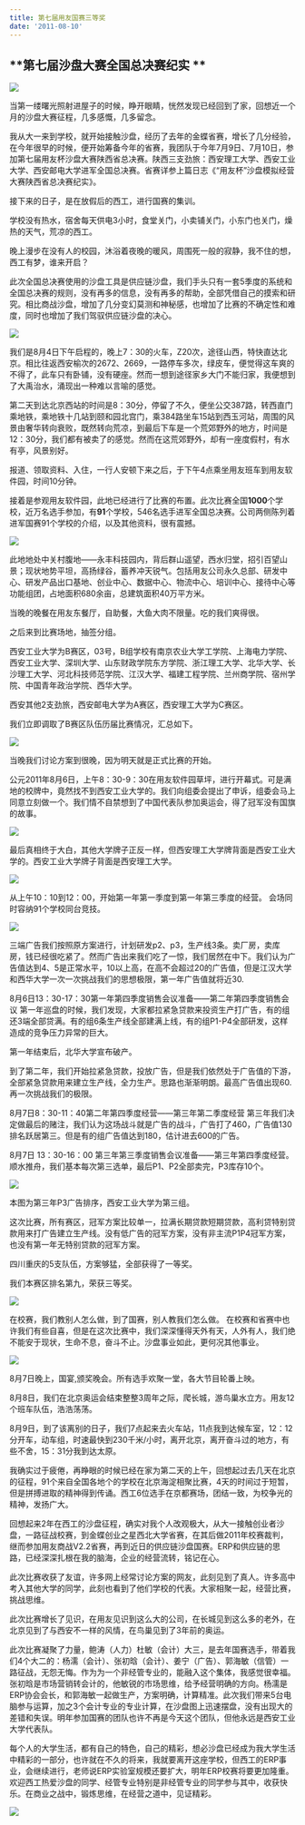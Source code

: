 ```yaml
---
title: 第七届用友国赛三等奖
date: '2011-08-10'
---
```


## ****第七届沙盘大赛全国总决赛纪实** **

![](https://cdn.jsdelivr.net/gh/jn66/blogimg@master/2021-04-08-8812.jpg)

当第一缕曙光照射进屋子的时候，睁开眼睛，恍然发现已经回到了家，回想近一个月的沙盘大赛征程，几多感慨，几多留念。

我从大一来到学校，就开始接触沙盘，经历了去年的金蝶省赛，增长了几分经验，在今年很早的时候，便开始筹备今年的省赛，我团队于今年7月9日、7月10日，参加第七届用友杯沙盘大赛陕西省总决赛。陕西三支劲旅：西安理工大学、西安工业大学、西安邮电大学进军全国总决赛。省赛详参上篇日志《“用友杯”沙盘模拟经营大赛陕西省总决赛纪实》。

接下来的日子，是在放假后的西工，进行国赛的集训。

学校没有热水，宿舍每天供电3小时，食堂关门，小卖铺关门，小东门也关门，燥热的天气，荒凉的西工。

晚上漫步在没有人的校园，沐浴着夜晚的暖风，周围死一般的寂静，我不住的想，西工有梦，谁来开启？

此次全国总决赛使用的沙盘工具是供应链沙盘，我们手头只有一套5季度的系统和全国总决赛的规则，没有再多的信息，没有再多的帮助，全部凭借自己的摸索和研究。相比商战沙盘，增加了几分变幻莫测和神秘感，也增加了比赛的不确定性和难度，同时也增加了我们驾驭供应链沙盘的决心。

![](https://cdn.jsdelivr.net/gh/jn66/blogimg@master/2021-04-10-6762.jpg)

我们是8月4日下午启程的，晚上7：30的火车，Z20次，途径山西，特快直达北京。相比往返西安榆次的2672、2669，一路停车多次，绿皮车，便觉得这车爽的不得了，此车只有卧铺，没有硬座。然而一想到途径家乡大门不能归家，我便想到了大禹治水，涌现出一种难以言喻的感觉。

第二天到达北京西站的时间是8：30分，停留了不久，便坐公交387路，转西直门乘地铁，乘地铁十几站到颐和园北宫门，乘384路坐车15站到西玉河站，周围的风景由奢华转向衰败，既然转向荒凉，到最后下车是一个荒郊野外的地方，时间是12：30分，我们都有被卖了的感觉。然而在这荒郊野外，却有一座度假村，有水有亭，风景别好。

报道、领取资料、入住，一行人安顿下来之后，于下午4点乘坐用友班车到用友软件园，时间10分钟。

接着是参观用友软件园，此地已经进行了比赛的布置。此次比赛全国**1000**个学校，近万名选手参加，有**91**个学校，546名选手进军全国总决赛。公司两侧陈列着进军国赛91个学校的介绍，以及其他资料，很有震撼。

![](https://cdn.jsdelivr.net/gh/jn66/blogimg@master/2021-04-10-b289.jpg)

此地地处中关村腹地——永丰科技园内，背后群山遥望，西水归堂，招引百望山景；现状地势平坦，高扬绿谷，蓄养冲天锐气。包括用友公司永久总部、研发中心、研发产品出口基地、创业中心、数据中心、物流中心、培训中心、接待中心等功能组团，占地面积680余亩，总建筑面积40万平方米。

当晚的晚餐在用友东餐厅，自助餐，大鱼大肉不限量。吃的我们爽得很。

之后来到比赛场地，抽签分组。

西安工业大学为B赛区，03号，B组学校有南京农业大学工学院、上海电力学院、西安工业大学、深圳大学、山东财政学院东方学院、浙江理工大学、北华大学、长沙理工大学、河北科技师范学院、江汉大学、福建工程学院、兰州商学院、宿州学院、中国青年政治学院、西华大学。

西安其他2支劲旅，西安邮电大学为A赛区，西安理工大学为C赛区。

我们立即调取了B赛区队伍历届比赛情况，汇总如下。

![](https://cdn.jsdelivr.net/gh/jn66/blogimg@master/2021-04-10-a3ff.jpg)

当晚我们讨论方案到很晚，因为明天就是正式比赛的开始。

公元2011年8月6日，上午8：30-9：30在用友软件园草坪，进行开幕式。可是满地的校牌中，竟然找不到西安工业大学的。我们向组委会提出了申诉，组委会马上同意立刻做一个。我们情不自禁想到了中国代表队参加奥运会，得了冠军没有国旗的故事。

![](https://cdn.jsdelivr.net/gh/jn66/blogimg@master/2021-04-08-0d01.jpg)

最后真相终于大白，其他大学牌子正反一样，但西安理工大学牌背面是西安工业大学的。西安工业大学牌子背面是西安理工大学。

![](https://cdn.jsdelivr.net/gh/jn66/blogimg@master/2021-04-10-70e5.jpg)

从上午10：10到12：00，开始第一年第一季度到第一年第三季度的经营。
会场同时容纳91个学校同台竞技。

![](https://cdn.jsdelivr.net/gh/jn66/blogimg@master/2021-04-08-9aa6.jpg)



三端广告我们按照原方案进行，计划研发p2、p3，生产线3条。卖厂房，卖库房，钱已经很吃紧了。然而广告出来我们吃了一惊，我们居然在中下。我们认为广告值达到4、5是正常水平，10以上高，在高不会超过20的广告值，但是江汉大学和西华大学一次一次挑战我们的思想极限，第一年广告值就将近30.

 

8月6日13：30-17：30第一年第四季度销售会议准备——第二年第四季度销售会议
第一年巡盘的时候，我们发现，大家都拉紧急贷款来投资生产打广告，有的组还3端全部贷满。有的组6条生产线全部建满上线，有的组P1-P4全部研发，这样造成的竞争压力异常的巨大。

第一年结束后，北华大学宣布破产。

到了第二年，我们开始拉紧急贷款，投放广告，但是我们依然处于广告值的下游，全部紧急贷款用来建立生产线，全力生产。思路也渐渐明朗。最高广告值出现60.再一次挑战我们的极限。

 

8月7日8：30-11：40第二年第四季度经营——第三年第二季度经营
第三年我们决定做最后的赌注，我们认为这场战斗就是广告的战斗，广告打了460，广告值130排名跃居第三。但是有的组广告值达到180，估计进去600的广告。

8月7日 13：30-16：00 第三年第三季度销售会议准备——第三年第四季度经营。
顺水推舟，我们基本每次第三选单，最后P1、P2全部卖完，P3库存10个。

![](https://cdn.jsdelivr.net/gh/jn66/blogimg@master/2021-04-10-57ab.jpg)

本图为第三年P3广告排序，西安工业大学为第三组。



这次比赛，所有赛区，冠军方案比较单一，拉满长期贷款短期贷款，高利贷特别贷款用来打广告建立生产线。没有低广告的冠军方案，没有非主流P1P4冠军方案，也没有第一年无特别贷款的冠军方案。

 四川重庆的5支队伍，方案够猛，全部获得了一等奖。

我们本赛区排名第九，荣获三等奖。

![](https://cdn.jsdelivr.net/gh/jn66/blogimg@master/2021-04-08-ebe8.jpg)

在校赛，我们教别人怎么做，到了国赛，别人教我们怎么做。
在校赛和省赛中也许我们有些自喜，但是在这次比赛中，我们深深懂得天外有天，人外有人，我们绝不能安于现状，生命不息，奋斗不止。沙盘事业如此，更何况其他事业。



![](https://cdn.jsdelivr.net/gh/jn66/blogimg@master/2021-04-10-c87e.jpg)

8月7日晚上，国宴,颁奖晚会。所有选手欢聚一堂，各大节目轮番上映。



8月8日，我们在北京奥运会结束整整3周年之际，爬长城，游鸟巢水立方。用友12个班车队伍，浩浩荡荡。



8月9日，到了该离别的日子，我们7点起来去火车站，11点我到达候车室，12：12分开车，动车组，时速最快到230千米/小时，离开北京，离开奋斗过的地方，有些不舍，15：31分我到达太原。

我确实过于疲倦，再睁眼的时候已经在家为第二天的上午，回想起过去几天在北京的征程，91个来自全国各地个的学校在北京海淀相聚比赛，4天的时间过于短暂，但是拼搏进取的精神得到传诵。西工6位选手在京都赛场，团结一致，为校争光的精神，发扬广大。

回想起来2年在西工的沙盘征程，确实对我个人改观极大，从大一接触创业者沙盘，一路征战校赛，到金蝶创业之星西北大学省赛，在其后做2011年校赛裁判，继而参加用友商战V2.2省赛，再到近日的供应链沙盘国赛。ERP和供应链的思路，已经深深扎根在我的脑海，企业的经营流转，铭记在心。

此次比赛收获了友谊，许多网上经常讨论方案的网友，此刻见到了真人。许多高中考入其他大学的同学，此刻也看到了他们学校的代表。大家相聚一起，经营比赛，挑战思维。

此次比赛增长了见识，在用友见识到这么大的公司，在长城见到这么多的老外，在北京见到了与西安不一样的风情，在鸟巢见到了3年前的奥运。

此次比赛凝聚了力量，鲍涛（人力）杜敏（会计）大三，是去年国赛选手，带着我们4个大二的：杨濡（会计）、张初晗（会计）、姜宁（广告）、郭海敏（信管）一路征战，无怨无悔。作为为一个非经管专业的，能融入这个集体，我感觉很幸福。张初晗是市场营销转会计的，他敏锐的市场思维，给予经营明确的方向。杨濡是ERP协会会长，和郭海敏一起做生产，方案明确，计算精准。此次我们带来5台电脑参与运算，加之3个会计专业的专业计算，在沙盘图上迅速摆盘，没有出现大的差错和失误。明年参加国赛的团队也许不再是今天这个团队，但他永远是西安工业大学代表队。

每个人的大学生活，都有自己的特色，自己的精彩，想必沙盘已经成为我大学生活中精彩的一部分，也许就在不久的将来，我就要离开这座学校，但西工的ERP事业，会继续进行，老师说ERP实验室规模还要扩大，明年ERP校赛将要更加隆重。欢迎西工热爱沙盘的同学、经管专业特别是非经管专业的同学参与其中，收获快乐。在商业之战中，锻炼思维，在经营之道中，见证精彩。

![](https://cdn.jsdelivr.net/gh/jn66/blogimg@master/2021-04-08-f94f.jpg)